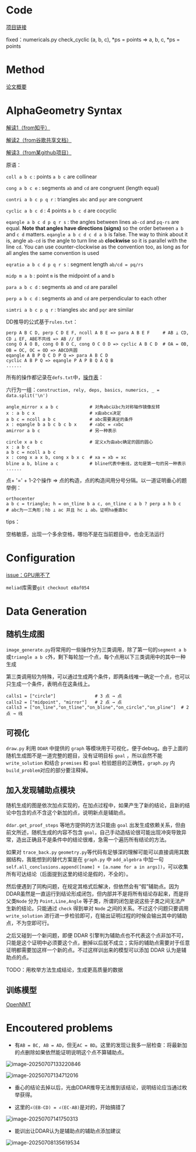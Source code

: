 # Code

[项目链接](https://github.com/google-deepmind/alphageometry)

fixed：numericals.py	check_cyclic	(a, b, c), *ps = points => a, b, c, *ps = points



# Method

[论文概要](https://zhuanlan.zhihu.com/p/679166024)



# AlphaGeometry Syntax

[解读1（from知乎）](https://www.zhihu.com/question/640049082)

[解读2（from谷歌共享文档）](https://docs.google.com/document/d/1K4QspqnGFCJ9hpFyPUvaJXE7SAWbt3XRBBtyXzGhsOo/edit?tab=t.0)

[解读3（from某github项目）](https://github.com/tpgh24/ag4masses?tab=readme-ov-file#the-problem-definition-language)



原语：

`coll a b c` : points `a b c` are collinear

`cong a b c e` : segments `ab` and `cd` are congruent (length equal)

`contri a b c p q r` : triangles `abc` and `pqr` are congruent

`cyclic a b c d` : 4 points `a b c d` are cocyclic

`eqangle a b c d p q r s` : the angles between lines `ab-cd` and `pq-rs` are equal. **Note that angles have directions (signs)** so the order between `a b` and `c d` matters. `eqangle a b c d c d a b` is false. The way to think about it is, angle `ab-cd` is the angle to turn line `ab` **clockwise** so it is parallel with the line `cd`. You can use counter-clockwise as the convention too, as long as for all angles the same convention is used

`eqratio a b c d p q r s` : segment length `ab/cd = pq/rs`

`midp m a b` : point `m` is the midpoint of `a` and `b`

`para a b c d` : segments `ab` and `cd` are parallel

`perp a b c d` : segments `ab` and `cd` are perpendicular to each other

`simtri a b c p q r` : triangles `abc` and `pqr` are similar



DD推导的公式基于`rules.txt`：

```
perp A B C D, perp C D E F, ncoll A B E => para A B E F		# AB ⊥ CD, CD ⊥ EF, ABE不共线 => AB // EF
cong O A O B, cong O B O C, cong O C O D => cyclic A B C D	# OA = OB, OB = OC, OC = OD => ABCD共圆
eqangle A B P Q C D P Q => para A B C D
cyclic A B P Q => eqangle P A P B Q A Q B
......
```

所有的操作都记录在`defs.txt`中，[操作表](https://github.com/tpgh24/ag4masses/blob/main/data/ag_defs.jpg)：

六行为一组：`construction, rely, deps, basics, numerics, _ = data.split('\n')`

```
angle_mirror x a b c			# 对角abc以bc为对称轴作镜像反转
x : a b c x						# x由abcx决定
a b c = ncoll a b c				# abc需要满足的条件
x : eqangle b a b c b c b x		# ∠abc = ∠xbc
amirror a b c					# 另一种表示

circle x a b c					# 定义x为由abc确定的圆的圆心
x : a b c
a b c = ncoll a b c
x : cong x a x b, cong x b x c	# xa = xb = xc
bline a b, bline a c			# bline代表中垂线，这句是第一句的另一种表示
......
```

点+ '=' + 1-2个操作 => 点的构造，点的构造间用分号分隔。以一道证明垂心的题举例：

```
orthocenter
a b c = triangle; h = on_tline b a c, on_tline c a b ? perp a h b c
# abc为一三角形；hb ⊥ ac 并且 hc ⊥ ab。证明ha垂直bc
```

tips：

空格敏感，出现一个多余空格，哪怕不是在当前题目中，也会无法运行



# Configuration

[issue：GPU用不了](https://github.com/google-deepmind/alphageometry/issues/101)

`meliad`库需要`git checkout e8af054`



# Data Generation

## 随机生成图

`image_generate.py`将常用的一些操作分为三类调用，除了第一句的`segment a b`或`triangle a b c`外，剩下每轮加一个点，每个点用以下三类调用中的其中一种生成

第三类调用较为特殊，可以通过生成两个条件，即两条线唯一确定一个点，也可以只生成一个条件，表明点在这条线上。

```
calls1 = ["circle"]               # 3 点 → 点
calls2 = ["midpoint", "mirror"]   # 2 点 → 点
calls3 = ["on_line","on_tline","on_bline","on_circle","on_pline"]  # 2 点 → 线
```



## 可视化

`draw.py` 利用 `DDAR` 中提供的 `graph` 等模块用于可视化，便于debug。由于上面的随机生成图不是一道完整的题目，没有证明目标 `goal` ，所以自然不能 `write_solution` 和结合 `premises` 和 `goal` 检验题目的正确性，`graph.py` 内 `build_problem`对应的部分要注释掉。



## 加入发现辅助点模块

随机生成的图是依次加点实现的，在加点过程中，如果产生了新的结论，且新的结论中包含的点不含这个新加的点，说明新点是辅助点。

`ddar.get_proof_steps` 等地方提供的方法只能由 `goal` 出发生成依赖关系，但由前文所述，随机生成的内容不包含 `goal`，自己手动造结论很可能出现冲突导致异常，造出正确且不是条件中的结论很难，急需一个遍历所有结论的方法。

如果对 `trace_back.py` `geometry.py`等代码有足够深的理解可能可以直接调用其数据结构，我能想到的替代方案是在 `graph.py` 中 `add_algebra` 中加一句 `self.all_conclusions.append([name] + [a.name for a in args])`，可以收集所有可达结论（后面提到这里的结论是假的，不全的）。

然后便遇到了同构问题，在规定其格式后解决，但依然会有“假”辅助点。因为DDAR虽然是一直运行到结论形成闭包，但内部并不是将所有结论存起来，而是将父类`Node` 分为 `Point,Line,Angle` 等子类，所谓的闭包是说这些子类之间无法产生新的结论。只能通过 `check` 得到单对 `Node` 之间的关系。不过这个问题只要调用 `write_solution` 进行进一步检验即可，在输出证明过程的时候会输出其中的辅助点，不为空即可行。

之后又碰到一个新问题，即便 DDAR 引擎判为辅助点也不代表这个点非加不可，只能是这个证明中必须要这个点，删掉以后就不成立；实际的辅助点需要对于任意证明都需要加这样一个新的点。不过这样训出来的模型可以添加 DDAR 认为是辅助点的点。

TODO：用枚举方法生成结论，生成更高质量的数据


## 训练模型

[OpenNMT](https://github.com/OpenNMT/OpenNMT-py)

# Encoutered problems

- 有`AB = BC, AB = AD`，但无`AC = BD`。这里的发现让我多一层检查：将最新加的点删除如果依然能证明说明这个点不算辅助点。

![image-20250707133220846](alphageometry复现/image-20250707133220846.png)

![image-20250707134712016](alphageometry复现/image-20250707134712016.png)

- 垂心的结论去掉以后，光由DDAR推导无法推到该结论，说明结论应当通过枚举获得。



- 这里的`∠(EB-CD) = ∠(EC-AB)`是对的，开始搞错了

![image-20250707141750313](alphageometry复现/image-20250707141750313.png)

- 能训出让DDAR认为是辅助点的辅助点添加建议

![image-20250708135619534](alphageometry复现/image-20250708135619534.png)
